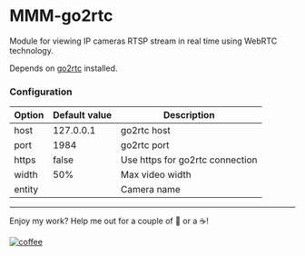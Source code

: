 # MMM-go2rtc

Module for viewing IP cameras RTSP stream in real time using WebRTC technology.

Depends on [go2rtc](https://github.com/AlexxIT/go2rtc) installed.

### Configuration

| Option  | Default value | Description                     |
|---------|---------------|---------------------------------|
| host    | 127.0.0.1     | go2rtc host                     |
| port    | 1984          | go2rtc port                     |
| https   | false         | Use https for go2rtc connection |
| width   | 50%           | Max video width                 |
| entity  |               | Camera name                     |

---

Enjoy my work? Help me out for a couple of :beers: or a :coffee:!

[![coffee](https://www.buymeacoffee.com/assets/img/custom_images/black_img.png)](http://yasobe.ru/na/esphome)

